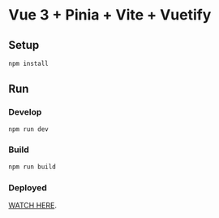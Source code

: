# Vue 3 + Pinia + Vite + Vuetify

## Setup

```bash
npm install
```

## Run

### Develop

```bash
npm run dev
```

### Build

```bash
npm run build
```
### Deployed

[WATCH HERE](https://contacts-app-pet.netlify.app).